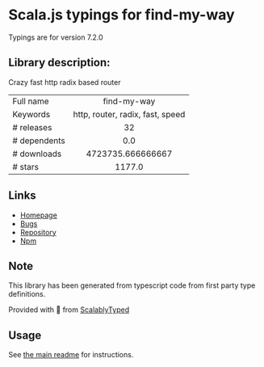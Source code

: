 
# Scala.js typings for find-my-way

Typings are for version 7.2.0

## Library description:
Crazy fast http radix based router

|                    |                 |
| ------------------ | :-------------: |
| Full name          | find-my-way |
| Keywords           | http, router, radix, fast, speed |
| # releases         | 32 |
| # dependents       | 0.0 |
| # downloads        | 4723735.666666667 |
| # stars            | 1177.0 |

## Links
- [Homepage](https://github.com/delvedor/find-my-way#readme)
- [Bugs](https://github.com/delvedor/find-my-way/issues)
- [Repository](https://github.com/delvedor/find-my-way)
- [Npm](https://www.npmjs.com/package/find-my-way)
    


## Note
This library has been generated from typescript code from first party type definitions.

Provided with :purple_heart: from [ScalablyTyped](https://github.com/oyvindberg/ScalablyTyped)

## Usage
See [the main readme](../../readme.md) for instructions.


